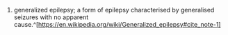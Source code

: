 1. generalized epilepsy; a form of epilepsy characterised by generalised seizures with no apparent cause.^[https://en.wikipedia.org/wiki/Generalized_epilepsy#cite_note-1]
